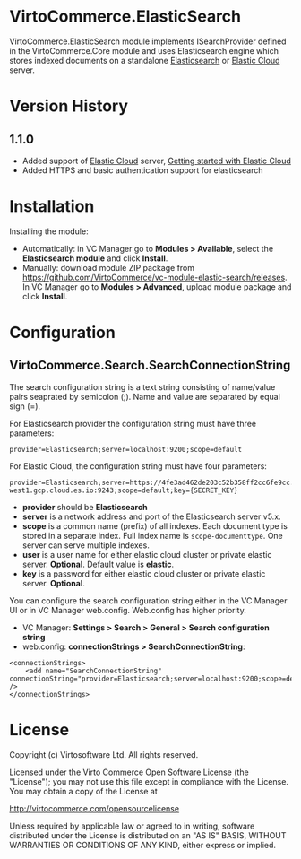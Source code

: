 # VirtoCommerce.ElasticSearch
VirtoCommerce.ElasticSearch module implements ISearchProvider defined in the VirtoCommerce.Core module and uses Elasticsearch engine which stores indexed documents on a standalone <a href="https://www.elastic.co/products/elasticsearch" target="_blank">Elasticsearch</a> or <a href="https://cloud.elastic.co" target="_blank">Elastic Cloud</a> server.

# Version History
## 1.1.0
* Added support of <a href="https://cloud.elastic.co" target="_blank">Elastic Cloud</a> server, <a href="https://www.elastic.co/guide/en/cloud/current/getting-started.html">Getting started with Elastic Cloud</a>
* Added HTTPS and basic authentication support for elasticsearch 

# Installation
Installing the module:
* Automatically: in VC Manager go to **Modules > Available**, select the **Elasticsearch module** and click **Install**.
* Manually: download module ZIP package from https://github.com/VirtoCommerce/vc-module-elastic-search/releases. In VC Manager go to **Modules > Advanced**, upload module package and click **Install**.

# Configuration
## VirtoCommerce.Search.SearchConnectionString
The search configuration string is a text string consisting of name/value pairs seaprated by semicolon (;). Name and value are separated by equal sign (=).

For Elasticsearch provider the configuration string must have three parameters:
```
provider=Elasticsearch;server=localhost:9200;scope=default
```

For Elastic Cloud, the configuration string must have four parameters:
```
provider=Elasticsearch;server=https://4fe3ad462de203c52b358ff2cc6fe9cc.europe-west1.gcp.cloud.es.io:9243;scope=default;key={SECRET_KEY}
```


* **provider** should be **Elasticsearch**
* **server** is a network address and port of the Elasticsearch server v5.x.
* **scope** is a common name (prefix) of all indexes. Each document type is stored in a separate index. Full index name is `scope-documenttype`. One server can serve multiple indexes.
* **user** is a user name for either elastic cloud cluster or private elastic server. **Optional**. Default value is **elastic**.
* **key** is a password for either elastic cloud cluster or private elastic server. **Optional**.

You can configure the search configuration string either in the VC Manager UI or in VC Manager web.config. Web.config has higher priority.
* VC Manager: **Settings > Search > General > Search configuration string**
* web.config: **connectionStrings > SearchConnectionString**:
```
<connectionStrings>
    <add name="SearchConnectionString" connectionString="provider=Elasticsearch;server=localhost:9200;scope=default" />
</connectionStrings>
```

# License
Copyright (c) Virtosoftware Ltd. All rights reserved.

Licensed under the Virto Commerce Open Software License (the "License"); you
may not use this file except in compliance with the License. You may
obtain a copy of the License at

http://virtocommerce.com/opensourcelicense

Unless required by applicable law or agreed to in writing, software
distributed under the License is distributed on an "AS IS" BASIS,
WITHOUT WARRANTIES OR CONDITIONS OF ANY KIND, either express or
implied.
